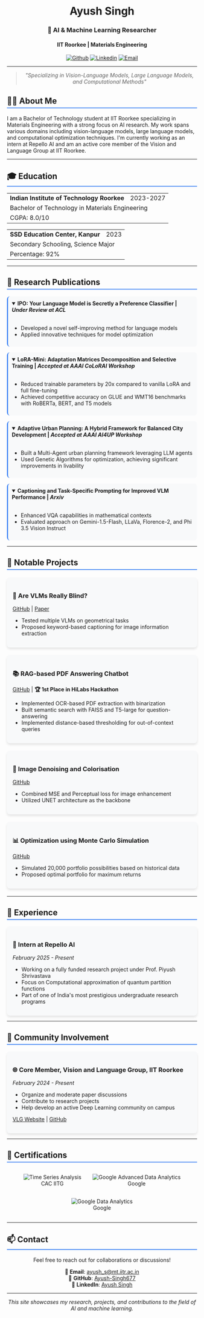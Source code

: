 <div align="center">
  
# Ayush Singh

### 🔬 AI & Machine Learning Researcher
#### IIT Roorkee | Materials Engineering

[![Github](https://img.shields.io/badge/-Github-000?style=flat&logo=Github&logoColor=white)](https://github.com/Ayush-Singh677)
[![Linkedin](https://img.shields.io/badge/-LinkedIn-blue?style=flat&logo=Linkedin&logoColor=white)](https://linkedin.com)
[![Email](https://img.shields.io/badge/-Email-c14438?style=flat&logo=Gmail&logoColor=white)](mailto:ayush_s@mt.iitr.ac.in)

</div>

---

<div align="center">
  
> *"Specializing in Vision-Language Models, Large Language Models, and Computational Methods"*

</div>

## 👨‍💻 About Me

I am a Bachelor of Technology student at IIT Roorkee specializing in Materials Engineering with a strong focus on AI research. My work spans various domains including vision-language models, large language models, and computational optimization techniques. I'm currently working as an intern at Repello AI and am an active core member of the Vision and Language Group at IIT Roorkee.

---

## 🎓 Education

<table>
  <tr>
    <td><b>Indian Institute of Technology Roorkee</b></td>
    <td>2023-2027</td>
  </tr>
  <tr>
    <td colspan="2">Bachelor of Technology in Materials Engineering</td>
  </tr>
  <tr>
    <td colspan="2">CGPA: 8.0/10</td>
  </tr>
</table>

<table>
  <tr>
    <td><b>SSD Education Center, Kanpur</b></td>
    <td>2023</td>
  </tr>
  <tr>
    <td colspan="2">Secondary Schooling, Science Major</td>
  </tr>
  <tr>
    <td colspan="2">Percentage: 92%</td>
  </tr>
</table>

---

## 📝 Research Publications

<details open>
<summary><b>IPO: Your Language Model is Secretly a Preference Classifier</b> | <i>Under Review at ACL</i></summary>
<br>
<ul>
  <li>Developed a novel self-improving method for language models</li>
  <li>Applied innovative techniques for model optimization</li>
</ul>
</details>

<details open>
<summary><b>LoRA-Mini: Adaptation Matrices Decomposition and Selective Training</b> | <i>Accepted at AAAI CoLoRAI Workshop</i></summary>
<br>
<ul>
  <li>Reduced trainable parameters by 20x compared to vanilla LoRA and full fine-tuning</li>
  <li>Achieved competitive accuracy on GLUE and WMT16 benchmarks with RoBERTa, BERT, and T5 models</li>
</ul>
</details>

<details open>
<summary><b>Adaptive Urban Planning: A Hybrid Framework for Balanced City Development</b> | <i>Accepted at AAAI AI4UP Workshop</i></summary>
<br>
<ul>
  <li>Built a Multi-Agent urban planning framework leveraging LLM agents</li>
  <li>Used Genetic Algorithms for optimization, achieving significant improvements in livability</li>
</ul>
</details>

<details open>
<summary><b>Captioning and Task-Specific Prompting for Improved VLM Performance</b> | <i>Arxiv</i></summary>
<br>
<ul>
  <li>Enhanced VQA capabilities in mathematical contexts</li>
  <li>Evaluated approach on Gemini-1.5-Flash, LLaVa, Florence-2, and Phi 3.5 Vision Instruct</li>
</ul>
</details>

---

## 🚀 Notable Projects

<div class="project-grid">
  <div class="project-card">
    <h3>🧠 Are VLMs Really Blind?</h3>
    <p><a href="https://github.com/Ayush-Singh677">GitHub</a> | <a href="https://arxiv.org">Paper</a></p>
    <ul>
      <li>Tested multiple VLMs on geometrical tasks</li>
      <li>Proposed keyword-based captioning for image information extraction</li>
    </ul>
  </div>

  <div class="project-card">
    <h3>📚 RAG-based PDF Answering Chatbot</h3>
    <p><a href="https://github.com/Ayush-Singh677">GitHub</a> | <b>🏆 1st Place in HiLabs Hackathon</b></p>
    <ul>
      <li>Implemented OCR-based PDF extraction with binarization</li>
      <li>Built semantic search with FAISS and T5-large for question-answering</li>
      <li>Implemented distance-based thresholding for out-of-context queries</li>
    </ul>
  </div>

  <div class="project-card">
    <h3>🎨 Image Denoising and Colorisation</h3>
    <p><a href="https://github.com/Ayush-Singh677">GitHub</a></p>
    <ul>
      <li>Combined MSE and Perceptual loss for image enhancement</li>
      <li>Utilized UNET architecture as the backbone</li>
    </ul>
  </div>

  <div class="project-card">
    <h3>📊 Optimization using Monte Carlo Simulation</h3>
    <p><a href="https://github.com/Ayush-Singh677">GitHub</a></p>
    <ul>
      <li>Simulated 20,000 portfolio possibilities based on historical data</li>
      <li>Proposed optimal portfolio for maximum returns</li>
    </ul>
  </div>
</div>

---

## 💼 Experience

<div class="experience-item">
  <h3>🔬 Intern at Repello AI</h3>
  <p><i>February 2025 - Present</i></p>
  <ul>
    <li>Working on a fully funded research project under Prof. Piyush Shrivastava</li>
    <li>Focus on Computational approximation of quantum partition functions</li>
    <li>Part of one of India's most prestigious undergraduate research programs</li>
  </ul>
</div>

---

## 👥 Community Involvement

<div class="community-item">
  <h3>🌐 Core Member, Vision and Language Group, IIT Roorkee</h3>
  <p><i>February 2024 - Present</i></p>
  <ul>
    <li>Organize and moderate paper discussions</li>
    <li>Contribute to research projects</li>
    <li>Help develop an active Deep Learning community on campus</li>
  </ul>
  <p><a href="https://vlg.iitr.ac.in">VLG Website</a> | <a href="https://github.com/Ayush-Singh677">GitHub</a></p>
</div>

---

## 🏅 Certifications

<div class="cert-container">
  <div class="cert-item">
    <img src="https://img.shields.io/badge/-Time_Series_Analysis-4285F4?style=for-the-badge" alt="Time Series Analysis"/>
    <span>CAC IITG</span>
  </div>
  <div class="cert-item">
    <img src="https://img.shields.io/badge/-Google_Advanced_Data_Analytics-DB4437?style=for-the-badge&logo=google" alt="Google Advanced Data Analytics"/>
    <span>Google</span>
  </div>
  <div class="cert-item">
    <img src="https://img.shields.io/badge/-Google_Data_Analytics-4285F4?style=for-the-badge&logo=google" alt="Google Data Analytics"/>
    <span>Google</span>
  </div>
</div>

---

## 📫 Contact

<div align="center">
  
Feel free to reach out for collaborations or discussions!

📧 **Email**: ayush_s@mt.iitr.ac.in  
🔗 **GitHub**: [Ayush-Singh677](https://github.com/Ayush-Singh677)  
💼 **LinkedIn**: [Ayush Singh](https://linkedin.com)

</div>

---

<div align="center">
  
*This site showcases my research, projects, and contributions to the field of AI and machine learning.*


</div>

<style>
  .project-grid {
    display: grid;
    grid-template-columns: repeat(auto-fill, minmax(300px, 1fr));
    gap: 20px;
    margin: 20px 0;
  }
  
  .project-card, .experience-item, .community-item {
    background-color: #f8f9fa;
    border-radius: 8px;
    padding: 15px;
    box-shadow: 0 4px 6px rgba(0, 0, 0, 0.1);
    transition: transform 0.3s ease;
  }
  
  .project-card:hover, .experience-item:hover, .community-item:hover {
    transform: translateY(-5px);
  }
  
  .cert-container {
    display: flex;
    flex-wrap: wrap;
    gap: 10px;
    justify-content: center;
    margin: 20px 0;
  }
  
  .cert-item {
    display: flex;
    flex-direction: column;
    align-items: center;
    margin: 10px;
  }
  
  h2 {
    border-bottom: 2px solid #4285F4;
    padding-bottom: 5px;
    margin-top: 30px;
  }
  
  details {
    margin: 15px 0;
    padding: 10px;
    background-color: #f8f9fa;
    border-radius: 8px;
    border-left: 3px solid #4285F4;
  }
  
  summary {
    cursor: pointer;
    font-weight: bold;
  }
</style>

